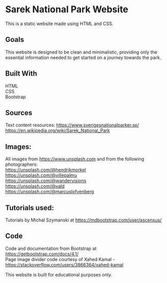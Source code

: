 # Sarek National Park Website
This is a static website made using HTML and CSS.

## Goals
This website is designed to be clean and minimalistic, providing only the essential information needed to get started on a journey towards the park.

## Built With
HTML  
CSS  
Bootstrap  

## Sources
Text content resources:
https://www.sverigesnationalparker.se/  
https://en.wikipedia.org/wiki/Sarek_National_Park  

## Images:
All images from https://www.unsplash.com and from the following photographers:  
https://unsplash.com/@hendrikmorkel  
https://unsplash.com/@villepalmu  
https://unsplash.com/@wandervisions  
https://unsplash.com/@vald  
https://unsplash.com/@marcuslofvenberg  

## Tutorials used:
Tutorials by Michal Szymanski at https://mdbootstrap.com/user/ascensus/

## Code
Code and documentation from Bootstrap at https://getbootstrap.com/docs/4.1/  
Page image divider code courtesy of Xahed Kamal - https://stackoverflow.com/users/3866364/xahed-kamal  
  
This website is built for educational purposes only.  
  